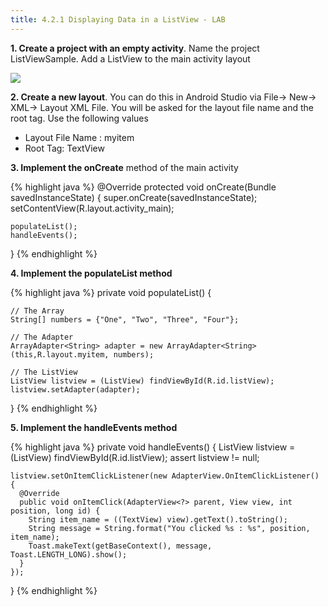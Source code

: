 ```yaml
---
title: 4.2.1 Displaying Data in a ListView - LAB
---
```


**1. Create a project with an empty activity**. Name the project ListViewSample. Add a ListView to the main activity layout

![](images/listview-lab.png)

**2.  Create a new layout**. You can do this in Android Studio via File-> New-> XML-> Layout XML File. You will be asked for the layout file name and the root tag. Use the following values

- Layout File Name : myitem
- Root Tag: TextView

**3. Implement the onCreate** method of the main activity

{% highlight java %}
  @Override
  protected void onCreate(Bundle savedInstanceState) {
    super.onCreate(savedInstanceState);
    setContentView(R.layout.activity_main);

    populateList();
    handleEvents();

  }
{% endhighlight %}

**4. Implement the populateList method**

{% highlight java %}
  private void populateList() {

    // The Array
    String[] numbers = {"One", "Two", "Three", "Four"};

    // The Adapter
    ArrayAdapter<String> adapter = new ArrayAdapter<String>(this,R.layout.myitem, numbers);

    // The ListView
    ListView listview = (ListView) findViewById(R.id.listView);
    listview.setAdapter(adapter);
  }
{% endhighlight %}

**5. Implement the handleEvents method**

{% highlight java %}
  private void handleEvents() {
    ListView listview = (ListView) findViewById(R.id.listView);
    assert listview != null;

    listview.setOnItemClickListener(new AdapterView.OnItemClickListener() {
      @Override
      public void onItemClick(AdapterView<?> parent, View view, int position, long id) {
        String item_name = ((TextView) view).getText().toString();
        String message = String.format("You clicked %s : %s", position, item_name);
        Toast.makeText(getBaseContext(), message, Toast.LENGTH_LONG).show();
      }
    });
  }
{% endhighlight %}

